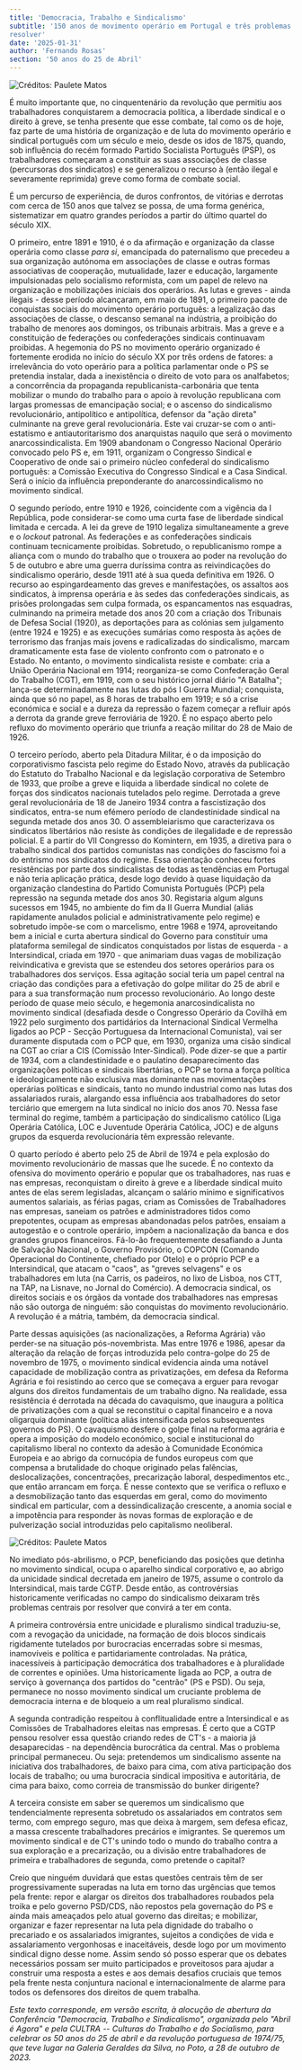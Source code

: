```yaml
---
title: 'Democracia, Trabalho e Sindicalismo'
subtitle: '150 anos de movimento operário em Portugal e três problemas por
resolver'
date: '2025-01-31'
author: 'Fernando Rosas'
section: '50 anos do 25 de Abril'
---
```


![Créditos: Paulete Matos](/images/22_PM.jpg)


É muito importante que, no cinquentenário da revolução que permitiu aos
trabalhadores conquistarem a democracia política, a liberdade sindical e
o direito à greve, se tenha presente que esse combate, tal como os de
hoje, faz parte de uma história de organização e de luta do movimento
operário e sindical português com um século e meio, desde os idos de
1875, quando, sob influência do recém formado Partido Socialista
Português (PSP), os trabalhadores começaram a constituir as suas
associações de classe (percursoras dos sindicatos) e se generalizou o
recurso à (então ilegal e severamente reprimida) greve como forma de
combate social.

É um percurso de experiência, de duros confrontos, de vitórias e
derrotas com cerca de 150 anos que talvez se possa, de uma forma
genérica, sistematizar em quatro grandes períodos a partir do último
quartel do século XIX.

O primeiro, entre 1891 e 1910, é o da afirmação e organização da classe
operária como classe *para si*, emancipada do paternalismo que precedeu
a sua organização autónoma em associações de classe e outras formas
associativas de cooperação, mutualidade, lazer e educação, largamente
impulsionadas pelo socialismo reformista, com um papel de relevo na
organização e mobilizações iniciais dos operários. As lutas e greves -
ainda ilegais - desse período alcançaram, em maio de 1891, o primeiro
pacote de conquistas sociais do movimento operário português: a
legalização das associações de classe, o descanso semanal na indústria,
a proibição do trabalho de menores aos domingos, os tribunais arbitrais.
Mas a greve e a constituição de federações ou confederações sindicais
continuavam proibidas. A hegemonia do PS no movimento operário
organizado é fortemente erodida no início do século XX por três ordens
de fatores: a irrelevância do voto operário para a política parlamentar
onde o PS se pretendia instalar, dada a inexistência o direito de voto
para os analfabetos; a concorrência da propaganda
republicanista-carbonária que tenta mobilizar o mundo do trabalho para o
apoio à revolução republicana com largas promessas de emancipação
social; e o ascenso do sindicalismo revolucionário, antipolítico e
antipolítica, defensor da "ação direta" culminante na greve geral
revolucionária. Este vai cruzar-se com o anti-estatismo e
antiautoritarismo dos anarquistas naquilo que será o movimento
anarcossindicalista. Em 1909 abandonam o Congresso Nacional Operário
convocado pelo PS e, em 1911, organizam o Congresso Sindical e
Cooperativo de onde sai o primeiro núcleo confederal do sindicalismo
português: a Comissão Executiva do Congresso Sindical e a Casa Sindical.
Será o início da influência preponderante do anarcossindicalismo no
movimento sindical.

O segundo período, entre 1910 e 1926, coincidente com a vigência da I
República, pode considerar-se como uma curta fase de liberdade sindical
limitada e cercada. A lei da greve de 1910 legaliza simultaneamente a
greve e o *lockout* patronal. As federações e as confederações sindicais
continuam tecnicamente proibidas. Sobretudo, o republicanismo rompe a
aliança com o mundo do trabalho que o trouxera ao poder na revolução do
5 de outubro e abre uma guerra duríssima contra as reivindicações do
sindicalismo operário, desde 1911 até à sua queda definitiva em 1926. O
recurso ao espingardeamento das greves e manifestações, os assaltos aos
sindicatos, à imprensa operária e às sedes das confederações sindicais,
as prisões prolongadas sem culpa formada, os espancamentos nas
esquadras, culminando na primeira metade dos anos 20 com a criação dos
Tribunais de Defesa Social (1920), as deportações para as colónias sem
julgamento (entre 1924 e 1925) e as execuções sumárias como resposta às
ações de terrorismo das franjas mais jovens e radicalizadas do
sindicalismo, marcam dramaticamente esta fase de violento confronto com
o patronato e o Estado. No entanto, o movimento sindicalista resiste e
combate: cria a União Operária Nacional em 1914; reorganiza-se como
Confederação Geral do Trabalho (CGT), em 1919, com o seu histórico
jornal diário "A Batalha"; lança-se determinadamente nas lutas do pós I
Guerra Mundial; conquista, ainda que só no papel, as 8 horas de trabalho
em 1919; e só a crise económica e social e a dureza da repressão o fazem
começar a refluir após a derrota da grande greve ferroviária de 1920. É
no espaço aberto pelo refluxo do movimento operário que triunfa a reação
militar do 28 de Maio de 1926.

O terceiro período, aberto pela Ditadura Militar, é o da imposição do
corporativismo fascista pelo regime do Estado Novo, através da
publicação do Estatuto do Trabalho Nacional e da legislação corporativa
de Setembro de 1933, que proíbe a greve e liquida a liberdade sindical
no colete de forças dos sindicatos nacionais tutelados pelo regime.
Derrotada a greve geral revolucionária de 18 de Janeiro 1934 contra a
fascistização dos sindicatos, entra-se num efémero período de
clandestinidade sindical na segunda metade dos anos 30. O
assembleiarismo que caracterizava os sindicatos libertários não resiste
às condições de ilegalidade e de repressão policial. E a partir do VII
Congresso do Komintern, em 1935, a diretiva para o trabalho sindical dos
partidos comunistas nas condições do fascismo foi a do entrismo nos
sindicatos do regime. Essa orientação conheceu fortes resistências por
parte dos sindicalistas de todas as tendências em Portugal e não teria
aplicação prática, desde logo devido à quase liquidação da organização
clandestina do Partido Comunista Português (PCP) pela repressão na
segunda metade dos anos 30. Registaria algum alguns sucessos em 1945, no
ambiente do fim da II Guerra Mundial (aliás rapidamente anulados
policial e administrativamente pelo regime) e sobretudo impõe-se com o
marcelismo, entre 1968 e 1974, aproveitando bem a inicial e curta
abertura sindical do Governo para constituir uma plataforma semilegal de
sindicatos conquistados por listas de esquerda - a Intersindical, criada
em 1970 - que animariam duas vagas de mobilização reivindicativa e
grevista que se estendeu dos setores operários para os trabalhadores dos
serviços. Essa agitação social teria um papel central na criação das
condições para a efetivação do golpe militar do 25 de abril e para a sua
transformação num processo revolucionário. Ao longo deste período de
quase meio século, e hegemonia anarcosindicalista no movimento sindical
(desafiada desde o Congresso Operário da Covilhã em 1922 pelo surgimento
dos partidários da Internacional Sindical Vermelha ligados ao PCP -
Secção Portuguesa da Internacional Comunista), vai ser duramente
disputada com o PCP que, em 1930, organiza uma cisão sindical na CGT ao
criar a CIS (Comissão Inter-Sindical). Pode dizer-se que a partir de
1934, com a clandestinidade e o paulatino desaparecimento das
organizações políticas e sindicais libertárias, o PCP se torna a força
política e ideologicamente não exclusiva mas dominante nas movimentações
operárias políticas e sindicais, tanto no mundo industrial como nas
lutas dos assalariados rurais, alargando essa influência aos
trabalhadores do setor terciário que emergem na luta sindical no início
dos anos 70. Nessa fase terminal do regime, também a participação do
sindicalismo católico (Liga Operária Católica, LOC e Juventude Operária
Católica, JOC) e de alguns grupos da esquerda revolucionária têm
expressão relevante.

O quarto período é aberto pelo 25 de Abril de 1974 e pela explosão do
movimento revolucionário de massas que lhe sucede. É no contexto da
ofensiva do movimento operário e popular que os trabalhadores, nas ruas
e nas empresas, reconquistam o direito à greve e a liberdade sindical
muito antes de elas serem legisladas, alcançam o salário mínimo e
significativos aumentos salariais, as férias pagas, criam as Comissões
de Trabalhadores nas empresas, saneiam os patrões e administradores
tidos como prepotentes, ocupam as empresas abandonadas pelos patrões,
ensaiam a autogestão e o controle operário, impõem a nacionalização da
banca e dos grandes grupos financeiros. Fá-lo-ão frequentemente
desafiando a Junta de Salvação Nacional, o Governo Provisório, o COPCON
(Comando Operacional do Continente, chefiado por Otelo) e o próprio PCP
e a Intersindical, que atacam o "caos", as "greves selvagens" e os
trabalhadores em luta (na Carris, os padeiros, no lixo de Lisboa, nos
CTT, na TAP, na Lisnave, no Jornal do Comércio). A democracia sindical,
os direitos sociais e os órgãos da vontade dos trabalhadores nas
empresas não são outorga de ninguém: são conquistas do movimento
revolucionário. A revolução é a mátria, também, da democracia sindical.

Parte dessas aquisições (as nacionalizações, a Reforma Agrária) vão
perder-se na situação pós-novembrista. Mas entre 1976 e 1986, apesar da
alteração da relação de forças introduzida pelo contra-golpe do 25 de
novembro de 1975, o movimento sindical evidencia ainda uma notável
capacidade de mobilização contra as privatizações, em defesa da Reforma
Agrária e foi resistindo ao cerco que se começava a erguer para revogar
alguns dos direitos fundamentais de um trabalho digno. Na realidade,
essa resistência é derrotada na década do cavaquismo, que inaugura a
política de privatizações com a qual se reconstitui o capital financeiro
e a nova oligarquia dominante (política aliás intensificada pelos
subsequentes governos do PS). O cavaquismo desfere o golpe final na
reforma agrária e opera a imposição do modelo económico, social e
institucional do capitalismo liberal no contexto da adesão à Comunidade
Económica Europeia e ao abrigo da cornucópia de fundos europeus com que
compensa a brutalidade do choque originado pelas falências,
deslocalizações, concentrações, precarização laboral, despedimentos
etc., que então arrancam em força. É nesse contexto que se verifica o
refluxo e a desmobilização tanto das esquerdas em geral, como do
movimento sindical em particular, com a dessindicalização crescente, a
anomia social e a impotência para responder às novas formas de
exploração e de pulverização social introduzidas pelo capitalismo
neoliberal.

![Créditos: Paulete Matos](/images/16_PM.jpg)

No imediato pós-abrilismo, o PCP, beneficiando das posições que detinha
no movimento sindical, ocupa o aparelho sindical corporativo e, ao
abrigo da unicidade sindical decretada em janeiro de 1975, assume o
controlo da Intersindical, mais tarde CGTP. Desde então, as
controvérsias historicamente verificadas no campo do sindicalismo
deixaram três problemas centrais por resolver que convirá a ter em
conta.

A primeira controvérsia entre unicidade e pluralismo sindical
traduziu-se, com a revogação da unicidade, na formação de dois blocos
sindicais rigidamente tutelados por burocracias encerradas sobre si
mesmas, inamovíveis e política e partidariamente controladas. Na
prática, inacessíveis à participação democrática dos trabalhadores e à
pluralidade de correntes e opiniões. Uma historicamente ligada ao PCP, a
outra de serviço à governança dos partidos do "centrão" (PS e PSD). Ou
seja, permanece no nosso movimento sindical um cruciante problema de
democracia interna e de bloqueio a um real pluralismo sindical.

A segunda contradição respeitou à conflitualidade entre a Intersindical
e as Comissões de Trabalhadores eleitas nas empresas. É certo que a CGTP
pensou resolver essa questão criando redes de CT's - a maioria já
desaparecidas - na dependência burocrática da central. Mas o problema
principal permaneceu. Ou seja: pretendemos um sindicalismo assente na
iniciativa dos trabalhadores, de baixo para cima, com ativa participação
dos locais de trabalho; ou uma burocracia sindical impositiva e
autoritária, de cima para baixo, como correia de transmissão do bunker
dirigente?

A terceira consiste em saber se queremos um sindicalismo que
tendencialmente representa sobretudo os assalariados em contratos sem
termo, com emprego seguro, mas que deixa à margem, sem defesa eficaz, a
massa crescente trabalhadores precários e imigrantes. Se queremos um
movimento sindical e de CT's unindo todo o mundo do trabalho contra a
sua exploração e a precarização, ou a divisão entre trabalhadores de
primeira e trabalhadores de segunda, como pretende o capital?

Creio que ninguém duvidará que estas questões centrais têm de ser
progressivamente superadas na luta em torno das urgências que temos pela
frente: repor e alargar os direitos dos trabalhadores roubados pela
troika e pelo governo PSD/CDS, não repostos pela governação do PS e
ainda mais ameaçados pelo atual governo das direitas; e mobilizar,
organizar e fazer representar na luta pela dignidade do trabalho o
precariado e os assalariados imigrantes, sujeitos a condições de vida e
assalariamento vergonhosas e inaceitáveis, desde logo por um movimento
sindical digno desse nome. Assim sendo só posso esperar que os debates
necessários possam ser muito participados e proveitosos para ajudar a
construir uma resposta a estes e aos demais desafios cruciais que temos
pela frente nesta conjuntura nacional e internacionalmente de alarme
para todos os defensores dos direitos de quem trabalha.

*Este texto corresponde, em versão escrita, à alocução de abertura da Conferência "Democracia, Trabalho e Sindicalismo", organizada pelo "Abril é Agora" e pela CULTRA -- Culturas do Trabalho e do Socialismo, para celebrar os 50 anos do 25 de abril e da revolução portuguesa de 1974/75, que teve lugar na Galeria Geraldes da Silva, no Poto, a 28 de outubro de 2023.*

